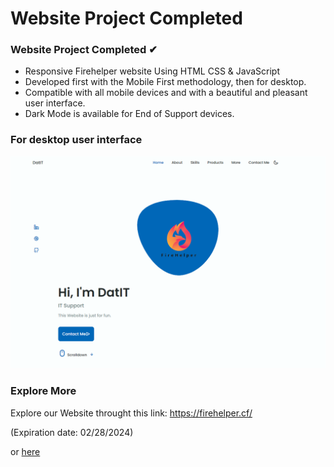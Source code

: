 # Website Project Completed
### Website Project Completed ✔
- Responsive Firehelper website Using HTML CSS & JavaScript
- Developed first with the Mobile First methodology, then for desktop.
- Compatible with all mobile devices and with a beautiful and pleasant user interface.
- Dark Mode is available for End of Support devices.

### For desktop user interface
![Preview1.PNG](/Preview1.PNG)

### Explore More
Explore our Website throught this link: 
https://firehelper.cf/
  
(Expiration date: 02/28/2024)

or [here](https://datit-026.github.io/FireHelper/)
